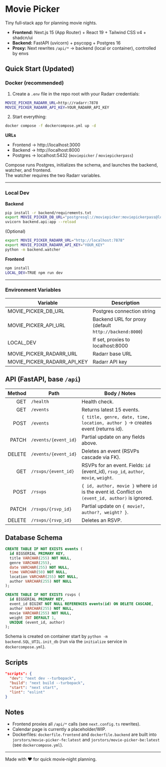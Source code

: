 # Movie Picker

Tiny full‑stack app for planning movie nights.

- **Frontend:** Next.js 15 (App Router) + React 19 + Tailwind CSS v4 + shadcn/ui
- **Backend:** FastAPI (uvicorn) + psycopg + Postgres 16
- **Proxy:** Next rewrites `/api/*` → backend (local or container), controlled by envs

## Quick Start (Updated)

### Docker (recommended)

1. Create a `.env` file in the repo root with your Radarr credentials:

```bash
MOVIE_PICKER_RADARR_URL=http://radarr:7878
MOVIE_PICKER_RADARR_API_KEY=YOUR_RADARR_API_KEY
```

2. Start everything:
```bash
docker compose -f dockercompose.yml up -d
```

**URLs**
- Frontend → http://localhost:3000  
- Backend  → http://localhost:8000  
- Postgres → localhost:5432 (`moviepicker` / `moviepickerpass`)

Compose runs Postgres, initializes the schema, and launches the backend, watcher, and frontend.  
The watcher requires the two Radarr variables.

---

### Local Dev

**Backend**
```bash
pip install -r backend/requirements.txt
export MOVIE_PICKER_DB_URL="postgresql://moviepicker:moviepickerpass@localhost:5432/moviepicker"
uvicorn backend.api:app --reload
```

(Optional)
```bash
export MOVIE_PICKER_RADARR_URL="http://localhost:7878"
export MOVIE_PICKER_RADARR_API_KEY="YOUR_KEY"
python -m backend.watcher
```

**Frontend**
```bash
npm install
LOCAL_DEV=TRUE npm run dev
```

---

### Environment Variables

| Variable | Description |
|-----------|--------------|
| MOVIE_PICKER_DB_URL | Postgres connection string |
| MOVIE_PICKER_API_URL | Backend URL for proxy (default `http://backend:8000`) |
| LOCAL_DEV | If set, proxies to localhost:8000 |
| MOVIE_PICKER_RADARR_URL | Radarr base URL |
| MOVIE_PICKER_RADARR_API_KEY | Radarr API key |


## API (FastAPI, base `/api`)

| Method | Path                  | Body / Notes |
|-------:|-----------------------|--------------|
| GET    | `/health`             | Health check. |
| GET    | `/events`             | Returns latest 15 events. |
| POST   | `/events`             | `{ title, genre, date, time, location, author }` → creates event (returns id). |
| PATCH  | `/events/{event_id}`  | Partial update on any fields above. |
| DELETE | `/events/{event_id}`  | Deletes an event (RSVPs cascade via FK). |
| GET    | `/rsvps/{event_id}`   | RSVPs for an event. Fields: `id` (event_id), `rsvp_id`, `author`, `movie`, `weight`. |
| POST   | `/rsvps`              | `{ id, author, movie }` where `id` is the event id. Conflict on `(event_id, author)` is ignored. |
| PATCH  | `/rsvps/{rsvp_id}`    | Partial update on `{ movie?, author?, weight? }`. |
| DELETE | `/rsvps/{rsvp_id}`    | Deletes an RSVP. |

## Database Schema

```sql
CREATE TABLE IF NOT EXISTS events (
  id BIGSERIAL PRIMARY KEY,
  title VARCHAR(255) NOT NULL,
  genre VARCHAR(255),
  date VARCHAR(255) NOT NULL,
  time VARCHAR(50) NOT NULL,
  location VARCHAR(255) NOT NULL,
  author VARCHAR(255) NOT NULL
);

CREATE TABLE IF NOT EXISTS rsvps (
  id BIGSERIAL PRIMARY KEY,
  event_id BIGINT NOT NULL REFERENCES events(id) ON DELETE CASCADE,
  author VARCHAR(255) NOT NULL,
  movie VARCHAR(255) NOT NULL,
  weight INT DEFAULT 1,
  UNIQUE (event_id, author)
);
```
Schema is created on container start by `python -m backend.SQL_UTIL.init_db` (run via the `initialize` service in `dockercompose.yml`).

## Scripts

```json
"scripts": {
  "dev": "next dev --turbopack",
  "build": "next build --turbopack",
  "start": "next start",
  "lint": "eslint"
}
```

## Notes

- Frontend proxies all `/api/*` calls (see `next.config.ts` rewrites).
- Calendar page is currently a placeholder/WIP.
- Dockerfiles: `dockerfile.frontend` and `dockerfile.backend` are built into `jorstors/movie-picker-fe:latest` and `jorstors/movie-picker-be:latest` (see `dockercompose.yml`).

---

Made with ❤️ for quick movie‑night planning.

